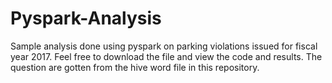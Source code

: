 # Pyspark-Analysis
Sample analysis done using pyspark on parking violations issued for fiscal year 2017.
Feel free to download the file and view the code and results. The question are gotten from the hive word file in this repository. 
